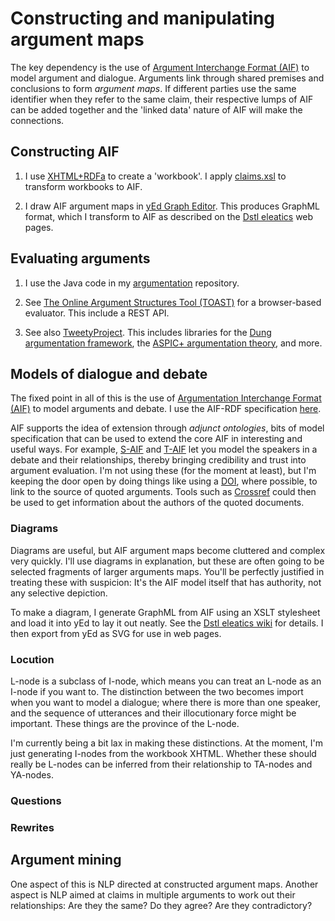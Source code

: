 # Constructing and manipulating argument maps


The key dependency is the use of [Argument Interchange Format (AIF)](https://www.arg-tech.org/wp-content/uploads/2011/09/aif-spec.pdf) to model argument and dialogue. Arguments link through shared premises and conclusions to form *argument maps*. If different parties use the same identifier when they refer to the same claim, their respective lumps of AIF can be added together and the 'linked data' nature of AIF will make the connections. 

## Constructing AIF

1. I use [XHTML+RDFa](https://en.wikipedia.org/wiki/XHTML%2BRDFa) to create a 'workbook'. I apply [claims.xsl](https://github.com/knoxa/linked-text/blob/master/xsl/claims.xsl) to transform workbooks to AIF.

1. I draw AIF argument maps in [yEd Graph Editor](https://www.yworks.com/products/yed). This produces GraphML format, which I transform to AIF as described on the [Dstl eleatics](https://dstl.github.io/eleatics/argumentation/graphml/) web pages.

## Evaluating arguments

1. I use the Java code in my [argumentation](https://github.com/knoxa/argumentation) repository.

1. See [The Online Argument Structures Tool (TOAST)](http://toast.arg.tech/) for a browser-based evaluator. This include a REST API.

1. See also [TweetyProject](https://tweetyproject.org/doc/index.html). This includes libraries for the [Dung argumentation framework](https://dstl.github.io/eleatics/doc/dung-framework.html), the [ASPIC+ argumentation theory](https://dstl.github.io/eleatics/doc/dung-framework.html), and more.

## Models of dialogue and debate

The fixed point in all of this is the use of [Argumentation Interchange Format (AIF)](https://www.arg.tech/index.php/research/contributing-to-the-argument-interchange-format/) to model arguments and debate. I use the AIF-RDF specification [here](https://www.arg.tech/wp-content/uploads/AIF-RDF.owl).

AIF supports the idea of extension through *adjunct ontologies*, bits of model specification that can be used to extend the core AIF in interesting and useful ways. For example, [S-AIF](https://dl.acm.org/doi/10.1145/3007210) and [T-AIF](https://doi.org/10.48550/arXiv.1812.06745) let you model the speakers in a debate and their relationships, thereby bringing credibility and trust into argument evaluation. I'm not using these (for the moment at least), but I'm keeping the door open by doing things like using a [DOI](https://www.doi.org/), where possible, to link to the source of quoted arguments. Tools such as [Crossref](https://www.crossref.org/) could then be used to get information about the authors of the quoted documents.

### Diagrams
Diagrams are useful, but AIF argument maps become cluttered and complex very quickly. I'll use diagrams in explanation, but these are often going to be selected fragments of larger arguments maps. You'll be perfectly justified in treating these with suspicion: It's the AIF model itself that has authority, not any selective depiction.

To make a diagram, I generate GraphML from AIF using an XSLT stylesheet and load it into yEd to lay it out neatly. See the [Dstl eleatics wiki](https://github.com/dstl/eleatics/wiki/Argument-Maps) for details. I then export from yEd as SVG for use in web pages.

### Locution
L-node is a subclass of I-node, which means you can treat an L-node as an I-node if you want to. The distinction between the two becomes import when you want to model a dialogue; where there is more than one speaker, and the sequence of utterances and their illocutionary force might be important. These things are the province of the L-node.

I'm currently being a bit lax in making these distinctions. At the moment, I'm just generating I-nodes from the workbook XHTML. Whether these should really be L-nodes can be inferred from their relationship to TA-nodes and YA-nodes.

### Questions

### Rewrites

## Argument mining
One aspect of this is NLP directed at constructed argument maps. Another aspect is NLP aimed at claims in multiple arguments to work out their relationships: Are they the same? Do they agree? Are they contradictory?

